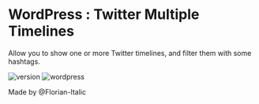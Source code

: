 # WordPress : Twitter Multiple Timelines
Allow you to show one or more Twitter timelines, and filter them with some hashtags.

![version](https://img.shields.io/badge/version-1.0-orange.svg?style=flat-square)
![wordpress](https://img.shields.io/badge/wordpress-4.5-brightgreen.svg?style=flat-square)

Made by @Florian-Italic